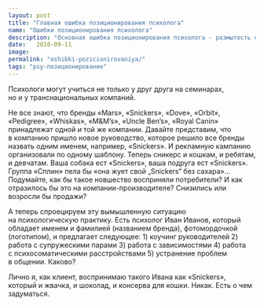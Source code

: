 ```yaml
---
layout: post
title: "Главная ошибка позиционирования психолога"
name: "Ошибки позиционирования психолога"
description: "Основная ошибка позиционирования психолога - размытость образа и попытка быть всем для всех"
date:   2010-09-11			 
image: 
permalink: "oshibki-pozicionirovaniya/"
tags: "psy-позиционирование"
---
```


<p>Психологи могут учиться не&nbsp;только у&nbsp;друг друга на&nbsp;семинарах, но&nbsp;и&nbsp;у&nbsp;транснациональных компаний. </p>
<p>Не&nbsp;все знают, что бренды «Mars», «Snickers», «Dove», «Orbit», «Pedigree», «Whiskas», «M&amp;M’s», «Uncle Ben’s», «Royal Canin» принадлежат одной и&nbsp;той&nbsp;же компании. Давайте представим, что в&nbsp;компанию пришло новое руководство, которое решило все бренды назвать одним именем, например, «Snickers». И&nbsp;рекламную кампанию организовали по&nbsp;одному шаблону. Теперь сникерс и&nbsp;кошкам, и&nbsp;ребятам, и&nbsp;девчатам. Ваша собака ест «Snickers», ваша подруга ест «Snickers». Группа «Сплин» пела&nbsp;бы «она жует свой „Snickers“ без сахара»... Подумайте, как&nbsp;бы такое новшество восприняли потребители? И&nbsp;как отразилось&nbsp;бы это на&nbsp;компании-производителе? Снизились или возросли&nbsp;бы продажи?</p>
<p>А&nbsp;теперь спроецируем эту вымышленную ситуацию на&nbsp;психологическую практику. Есть психолог Иван Иванов, который обладает именем и&nbsp;фамилией (названием бренда), фотомордочкой (логотипом), и&nbsp;предлагает следующее: 1) коучинг руководителей&nbsp;2) работа с&nbsp;супружескими парами&nbsp;3) работа с&nbsp;зависимостями&nbsp;4) работа с&nbsp;психосоматическими расстройствами&nbsp;5) устранение проблем в&nbsp;общении. Каково?</p>
<p>Лично&nbsp;я, как клиент, воспринимаю такого Ивана как «Snickers», который и&nbsp;жвачка, и&nbsp;шоколад, и&nbsp;консерва для кошки. Никак. Есть о&nbsp;чем задуматься.</p>
